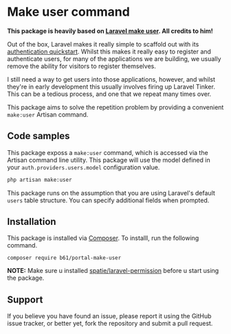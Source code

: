 # Make user command

**This package is heavily based on [Laravel make user](https://github.com/michaeldyrynda/laravel-make-user). All credits to him!**

Out of the box, Laravel makes it really simple to scaffold out with its [authentication quickstart](https://laravel.com/docs/5.7/authentication#authentication-quickstart). 
Whilst this makes it really easy to register and authenticate users, for many of the applications we are building,
we usually remove the ability for visitors to register themselves. 

I still need a way to get users into those applications, however, and whilst they're in early development this usually 
involves firing up Laravel Tinker. This can be a tedious process, and one that we repeat many times over. 

This package aims to solve the repetition problem by providing a convenient `make:user` Artisan command. 

## Code samples 

This package exposs a `make:user` command, which is accessed via the Artisan command line utility. This package will use the model 
defined in your `auth.providers.users.model` configuration value. 

```bash
php artisan make:user
```

This package runs on the assumption that you are using Laravel's default `users` table structure. You can specify additional fields when prompted.

## Installation 

This package is installed via [Composer](https://getcomposer.org/). To installl, run the following command. 

```
composer require b61/portal-make-user
```

**NOTE:** Make sure u installed [spatie/laravel-permission](https://github.com/spatie/laravel-permission) before u start using the package. 

## Support 

If you believe you have found an issue, please report it using the GitHub issue tracker, or better yet, fork the repository and submit a pull request.
